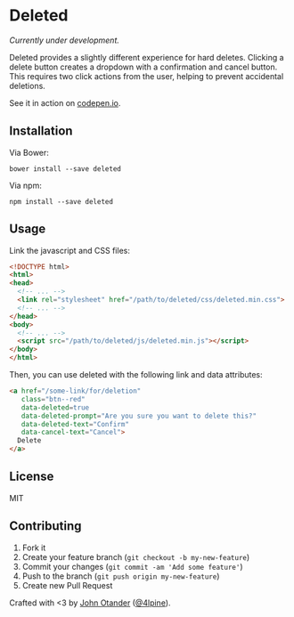 # Deleted

_Currently under development._

Deleted provides a slightly different experience for hard deletes. Clicking a delete button
creates a dropdown with a confirmation and cancel button. This requires two click actions from
the user, helping to prevent accidental deletions.

See it in action on [codepen.io](http://codepen.io/johno/full/xbVeEv).

## Installation

Via Bower:

```
bower install --save deleted
```

Via npm:

```
npm install --save deleted
```

## Usage

Link the javascript and CSS files:

```html
<!DOCTYPE html>
<html>
<head>
  <!-- ... -->
  <link rel="stylesheet" href="/path/to/deleted/css/deleted.min.css">
  <!-- ... -->
</head>
<body>
  <!-- ... -->
  <script src="/path/to/deleted/js/deleted.min.js"></script>
</body>
</html>
```

Then, you can use deleted with the following link and data attributes:

```html
<a href="/some-link/for/deletion"
   class="btn--red"
   data-deleted=true
   data-deleted-prompt="Are you sure you want to delete this?"
   data-deleted-text="Confirm"
   data-cancel-text="Cancel">
  Delete
</a>
```

## License

MIT

## Contributing

1. Fork it
2. Create your feature branch (`git checkout -b my-new-feature`)
3. Commit your changes (`git commit -am 'Add some feature'`)
4. Push to the branch (`git push origin my-new-feature`)
5. Create new Pull Request

Crafted with <3 by [John Otander](http://johnotander.com) ([@4lpine](https://twitter.com/4lpine)).
